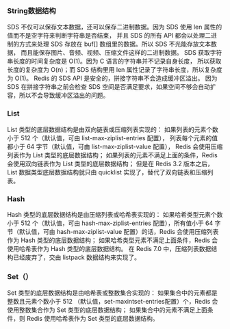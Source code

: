 ### String数据结构

SDS 不仅可以保存文本数据，还可以保存二进制数据。因为 SDS 使用 len 属性的值而不是空字符来判断字符串是否结束，
并且 SDS 的所有 API 都会以处理二进制的方式来处理 SDS 存放在 buf[] 数组里的数据。所以 SDS 不光能存放文本数据，
而且能保存图片、音频、视频、压缩文件这样的二进制数据。 
SDS 获取字符串长度的时间复杂度是 O(1)。因为 C 语言的字符串并不记录自身长度，
所以获取长度的复杂度为 O(n)；而 SDS 结构里用 len 属性记录了字符串长度，所以复杂度为 O(1)。 
Redis 的 SDS API 是安全的，拼接字符串不会造成缓冲区溢出。
因为 SDS 在拼接字符串之前会检查 SDS 空间是否满足要求，如果空间不够会自动扩容，所以不会导致缓冲区溢出的问题。

### List

List 类型的底层数据结构是由双向链表或压缩列表实现的： 
如果列表的元素个数小于 512 个（默认值，可由 list-max-ziplist-entries 配置），
列表每个元素的值都小于 64 字节（默认值，可由 list-max-ziplist-value 配置），
Redis 会使用压缩列表作为 List 类型的底层数据结构； 
如果列表的元素不满足上面的条件，Redis 会使用双向链表作为 List 类型的底层数据结构； 
但是在 Redis 3.2 版本之后，List 数据类型底层数据结构就只由 quicklist 实现了，替代了双向链表和压缩列表。

### Hash

Hash 类型的底层数据结构是由压缩列表或哈希表实现的： 如果哈希类型元素个数小于 512 个（默认值，可由 hash-max-ziplist-entries 配置），所有值小于 64 字节（默认值，可由 hash-max-ziplist-value 配置）的话，Redis 会使用压缩列表作为 Hash 类型的底层数据结构； 如果哈希类型元素不满足上面条件，Redis 会使用哈希表作为 Hash 类型的底层数据结构。 在 Redis 7.0 中，压缩列表数据结构已经废弃了，交由 listpack 数据结构来实现了。

### Set（）

Set 类型的底层数据结构是由哈希表或整数集合实现的： 如果集合中的元素都是整数且元素个数小于 512 （默认值，set-maxintset-entries配置）个，Redis 会使用整数集合作为 Set 类型的底层数据结构； 如果集合中的元素不满足上面条件，则 Redis 使用哈希表作为 Set 类型的底层数据结构。

